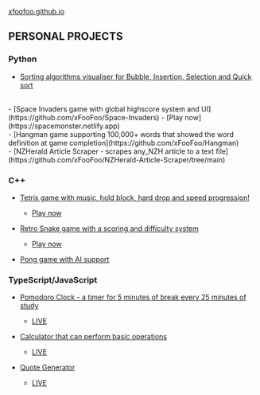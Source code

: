 [xfoofoo.github.io](https://xfoofoo.github.io)

## PERSONAL PROJECTS
### Python
- [Sorting algorithms visualiser for Bubble, Insertion, Selection and Quick sort](https://github.com/xFooFoo/Sorting-Algorithm-Visualizer)
<br>
- [Space Invaders game with global highscore system and UI](https://github.com/xFooFoo/Space-Invaders)
  - [Play now](https://spacemonster.netlify.app)
<br>
- [Hangman game supporting 100,000+ words that showed the word definition at game completion](https://github.com/xFooFoo/Hangman)
<br>
- [NZHerald Article Scraper - scrapes any_NZH article to a text file](https://github.com/xFooFoo/NZHerald-Article-Scraper/tree/main)

### C++
- [Tetris game with music, hold block, hard drop and speed progression!](https://github.com/xFooFoo/Tetris)
  - [Play now](https://arcade-tetris.netlify.app/)

- [Retro Snake game with a scoring and difficulty system](https://github.com/xFooFoo/Retro-Snake)
  - [Play now](https://retro-snake.netlify.app/)

- [Pong game with AI support](https://github.com/xFooFoo/Pong-Game)

### TypeScript/JavaScript
- [Pomodoro Clock - a timer for 5 minutes of break every 25 minutes of study](https://github.com/xFooFoo/PomodoroFlow)
  - [LIVE](https://pomodoroflow.netlify.app/)

- [Calculator that can perform basic operations](https://github.com/xFooFoo/CalculatorJS)
  - [LIVE](https://jscalator.netlify.app/)

- [Quote Generator](https://github.com/xFooFoo/DrumMachine)
  - [LIVE](https://quotequotient.netlify.app/)
